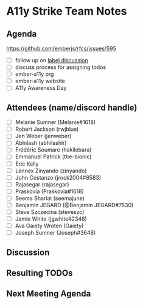 # A11y Strike Team Notes

## Agenda
https://github.com/emberjs/rfcs/issues/595
- [ ] follow up on [label discussion](https://github.com/ember-a11y/core-notes/blob/ember-a11y/ember-a11y/2020-03/march-25.md)
- [ ] discuss process for assigning todos
- [ ] ember-a11y org
- [ ] ember-a11y website
- [ ] A11y Awareness Day

## Attendees (name/discord handle)

- [ ] Melanie Sumner (Melanie#1618)
- [ ] Robert Jackson	(rwjblue)
- [ ] Jen Weber	(jenweber)
- [ ] Abhilash (abhilashlr)
- [ ] Frédéric Soumare	(hakilebara)
- [ ] Emmanuel Patrick	(the-bionic)
- [ ] Eric Kelly
- [ ] Lennex Zinyando	(zinyando)
- [ ] John Costanzo	(jrock2004#8583)
- [ ] Rajasegar	(rajasegar)
- [ ] Praskovia	(Praskovia#1618)
- [ ] Seema Shariat	(seemajune)
- [ ] Benjamin JEGARD	(@Benjamin JEGARD#7530) 
- [ ] Steve Szczecina	(steveszc)
- [ ] Jamie White	(jgwhite#2348)
- [ ] Ava Gaiety Wroten (Gaiety) 
- [ ] Joseph Sumner	(Joseph#3648)

## Discussion


## Resulting TODOs


## Next Meeting Agenda


